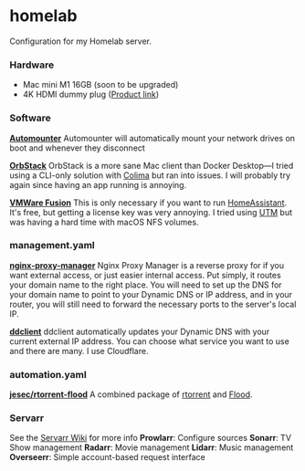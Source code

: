 # homelab
Configuration for my Homelab server. 

### Hardware
- Mac mini M1 16GB (soon to be upgraded)
- 4K HDMI dummy plug ([Product link](https://www.amazon.com/gp/product/B07FB8GJ1Z]))

### Software

**[Automounter](https://pixeleyes.co.nz/automounter/)**
Automounter will automatically mount your network drives on boot and whenever they disconnect

**[OrbStack](https://orbstack.dev/)**
OrbStack is a more sane Mac client than Docker Desktop—I tried using a CLI-only solution with [Colima](https://github.com/abiosoft/colima) but ran into issues. I will probably try again since having an app running is annoying.

**[VMWare Fusion](https://www.vmware.com/products/desktop-hypervisor/workstation-and-fusion)**
This is only necessary if you want to run [HomeAssistant](https://www.home-assistant.io/). It's free, but getting a license key was very annoying. I tried using [UTM](https://mac.getutm.app/) but was having a hard time with macOS NFS volumes.

### management.yaml

**[nginx-proxy-manager](https://github.com/NginxProxyManager/nginx-proxy-manager)**
Nginx Proxy Manager is a reverse proxy for if you want external access, or just easier internal access. Put simply, it routes your domain name to the right place. You will need to set up the DNS for your domain name to point to your Dynamic DNS or IP address, and in your router, you will still need to forward the necessary ports to the server's local IP.

**[ddclient](https://ddclient.net/)**
ddclient automatically updates your Dynamic DNS with your current external IP address. You can choose what service you want to use and there are many. I use Cloudflare.

### automation.yaml
**[jesec/rtorrent-flood](https://hub.docker.com/r/jesec/rtorrent-flood)**
A combined package of [rtorrent](https://github.com/rakshasa/rtorrent) and [Flood](https://flood.js.org/).

### Servarr
See the [Servarr Wiki](https://wiki.servarr.com/) for more info
**Prowlarr**: Configure sources
**Sonarr**: TV Show management
**Radarr**: Movie management 
**Lidarr**: Music management
**Overseerr**: Simple account-based request interface

